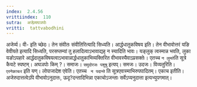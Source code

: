 ```yaml
---
index:  2.4.56
vrittiindex:  110
sutra:  अजेव्र्यघञपोः
vritti:  tattvabodhini 
---
```


अजेर्व्य। वी- इति च्छेदः। तेन संवीतः संवीतिरित्यादि सिध्यति। आर्द्धधातुकविषय इति। तेन वीभावोत्तरं यङि वेवीयते इत्यादि सिध्यति, परसप्तम्यां तु हलादित्वाऽभावाद्यह् न स्यादिति भावः। यङ्लुक् त्वस्मान्न भवति, लुका यङोऽपहारे आर्द्धदातुकविषयत्वाऽभावान्नार्द्धधातुकाभिव्यक्तिरित वीभावस्यैवाऽप्रसक्तेः। एतच्च `न लुमते`ति सूत्रे कैयटे स्पष्टम्। अघञपोः किम् ?। समाजः। `समुदोरजः पशुषु` इत्यप्। समजः। उदजः। विव्यतुरिति। `एरनेकाचःर` इति यण्। लोपाजादेश एवेति। एतच्च ` न पदान्ते` ति सूत्रएवास्माभिरुपपादितम्। एकाच इतीति। अजेरुदात्तत्वेऽपि वीभावोऽनुदात्तः, ऊदृ?दन्तादिभिन्ना एकाचोऽजन्ताः सर्वेऽप्यनुदात्ता इत्यभ्युपगमात्।

